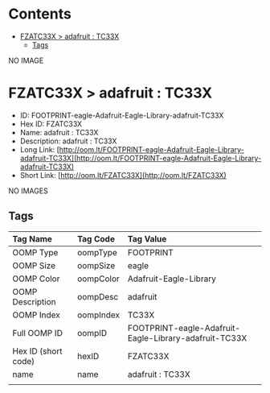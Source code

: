 



Contents
========

* [FZATC33X > adafruit : TC33X](#fzatc33x--adafruit--tc33x)
	* [Tags](#tags)
  
NO IMAGE  
# FZATC33X > adafruit : TC33X

- ID: FOOTPRINT-eagle-Adafruit-Eagle-Library-adafruit-TC33X
- Hex ID: FZATC33X
- Name: adafruit : TC33X
- Description: adafruit : TC33X
- Long Link: [http://oom.lt/FOOTPRINT-eagle-Adafruit-Eagle-Library-adafruit-TC33X](http://oom.lt/FOOTPRINT-eagle-Adafruit-Eagle-Library-adafruit-TC33X)
- Short Link: [http://oom.lt/FZATC33X](http://oom.lt/FZATC33X)
  
NO IMAGES  
## Tags
  

|Tag Name|Tag Code|Tag Value|
| :--- | :--- | :--- |
|OOMP Type|oompType|FOOTPRINT|
|OOMP Size|oompSize|eagle|
|OOMP Color|oompColor|Adafruit-Eagle-Library|
|OOMP Description|oompDesc|adafruit|
|OOMP Index|oompIndex|TC33X|
|Full OOMP ID|oompID|FOOTPRINT-eagle-Adafruit-Eagle-Library-adafruit-TC33X|
|Hex ID (short code)|hexID|FZATC33X|
|name|name|adafruit : TC33X|
||||
